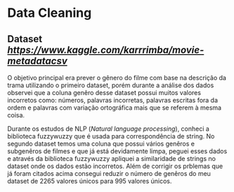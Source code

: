 # Data Cleaning

## Dataset _<https://www.kaggle.com/karrrimba/movie-metadatacsv>_

O objetivo principal era prever o gênero do filme com base na descrição da trama
utilizando o primeiro dataset, porém durante a análise dos dados observei que a coluna genêro desse dataset possui muitos valores incorretos como: números, palavras incorretas, palavras escritas fora da ordem e palavras com variação ortográfica mais que se referem à mesma coisa.

Durante os estudos de NLP (_Natural language processing_), conheci a biblioteca fuzzywuzzy que é usada para correspondência de string. No segundo dataset temos uma coluna que possui vários genêros e subgenêros de filmes e que já está devidamente limpa, peguei esses dados e através da biblioteca fuzzywuzzy apliquei a similaridade de strings no dataset onde os dados estão incorretos. Além de corrigir os prblemas que já foram citados acima consegui reduzir o número de genêros do meu dataset de 2265 valores únicos para 995 valores únicos.
